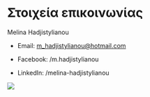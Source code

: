 # Στοιχεία επικοινωνίας

Melina Hadjistylianou

* Email: m_hadjistylianou@hotmail.com

* Facebook: /m.hadjistylianou

* LinkedIn: /melina-hadjistylianou

![](https://scontent-frt3-1.xx.fbcdn.net/hphotos-xpa1/v/t1.0-9/10678610_10152694710357348_1838164598756398793_n.jpg?oh=992abb77c3cfa44b2e02d5a948ca3312&oe=56C55C54)
